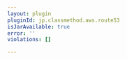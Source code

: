 ```yaml
---
layout: plugin
pluginId: jp.classmethod.aws.route53
isJarAvailable: true
error: ''
violations: []

---
```

